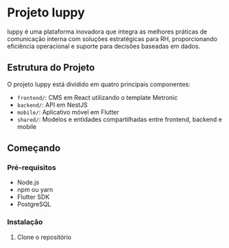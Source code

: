 # Projeto Iuppy

Iuppy é uma plataforma inovadora que integra as melhores práticas de comunicação interna com soluções estratégicas para RH, proporcionando eficiência operacional e suporte para decisões baseadas em dados.

## Estrutura do Projeto

O projeto Iuppy está dividido em quatro principais componentes:

- `frontend/`: CMS em React utilizando o template Metronic
- `backend/`: API em NestJS
- `mobile/`: Aplicativo móvel em Flutter
- `shared/`: Modelos e entidades compartilhadas entre frontend, backend e mobile

## Começando

### Pré-requisitos

- Node.js
- npm ou yarn
- Flutter SDK
- PostgreSQL

### Instalação

1. Clone o repositório